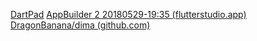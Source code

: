 
[DartPad](https://dartpad.dev/?)
[AppBuilder 2 20180529-19:35 (flutterstudio.app)](https://flutterstudio.app/)
[DragonBanana/dima (github.com)](https://github.com/DragonBanana/dima)

